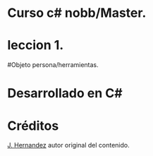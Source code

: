 # Curso c# nobb/Master. 
# leccion 1. 
#Objeto persona/herramientas.
# Desarrollado en C#

 # Créditos
  [J. Hernandez](https://github.com/Jorge-E-HH) autor original del contenido.